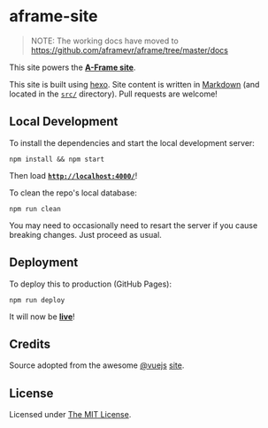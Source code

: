 # aframe-site

> NOTE: The working docs have moved to https://github.com/aframevr/aframe/tree/master/docs

This site powers the __[A-Frame site](https://aframe.io/)__.

This site is built using [hexo](http://hexo.io/). Site content is written in [Markdown](http://daringfireball.net/projects/markdown/syntax) (and located in the [`src/`](src/) directory). Pull requests are welcome!


## Local Development

To install the dependencies and start the local development server:

    npm install && npm start

Then load __[`http://localhost:4000/`](http://localhost:4000/)__!

To clean the repo's local database:

    npm run clean

You may need to occasionally need to resart the server if you cause breaking changes. Just proceed as usual.


## Deployment

To deploy this to production (GitHub Pages):

    npm run deploy

It will now be __[live](https://aframe.io/)__!


## Credits

Source adopted from the awesome [@vuejs](https://github.com/vuejs/) [site](https://github.com/vuejs/vuejs.org/).


## License

Licensed under [The MIT License](LICENSE).
